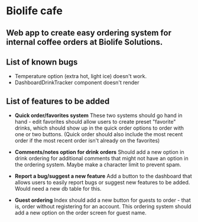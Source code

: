 # Biolife cafe
Web app to create easy ordering system for internal coffee orders at Biolife Solutions.
---

## List of known bugs
- Temperature option (extra hot, light ice) doesn't work.
- DashboardDrinkTracker component doesn't render

## List of features to be added
- **Quick order/favorites system**
  These two systems should go hand in hand - edit favorites should allow users to create preset "favorite" drinks, which should show up in the quick order options to order with one or two buttons. (Quick order should also include the most recent order if the most recent order isn't already on the favorites)

- **Comments/notes option for drink orders**
  Should add a new option in drink ordering for additional comments that might not have an option in the ordering system. Maybe make a character limit to prevent spam.

- **Report a bug/suggest a new feature**
  Add a button to the dashboard that allows users to easily report bugs or suggest new features to be added. Would need a new db table for this.

- **Guest ordering**
  Index should add a new button for guests to order - that is, order without registering for an account. This ordering system should add a new option on the order screen for guest name.
